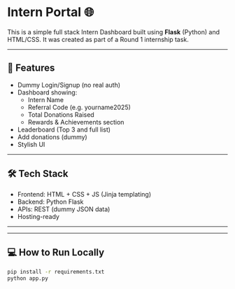 # Intern Portal 🌐

This is a simple full stack Intern Dashboard built using **Flask** (Python) and HTML/CSS. It was created as part of a Round 1 internship task.

---

## 🚀 Features
- Dummy Login/Signup (no real auth)
- Dashboard showing:
  - Intern Name
  - Referral Code (e.g. yourname2025)
  - Total Donations Raised
  - Rewards & Achievements section
- Leaderboard (Top 3 and full list)
- Add donations (dummy)
- Stylish UI

---

## 🛠 Tech Stack
- Frontend: HTML + CSS + JS (Jinja templating)
- Backend: Python Flask
- APIs: REST (dummy JSON data)
- Hosting-ready

---


---

## 💻 How to Run Locally

```bash
pip install -r requirements.txt
python app.py
